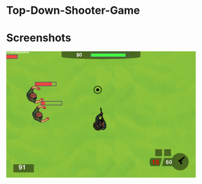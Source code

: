 # Top-Down-Shooter-Game

# Screenshots
![alt text](https://raw.githubusercontent.com/palu3492/Top-Down-Shooter-Game/master/screenshot1.png)

